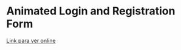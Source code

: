 # Animated Login and Registration Form


[Link para ver online](https://sebagnh.github.io/Animated-Login-and-Registration-Form-v2/ "Click para ver online")

<!--

minuto 14


se actualizó favicon 
-->